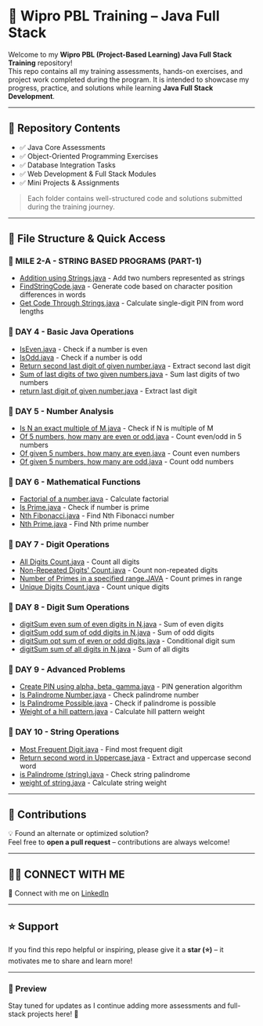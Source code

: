 # 🚀 Wipro PBL Training – Java Full Stack

Welcome to my **Wipro PBL (Project-Based Learning) Java Full Stack Training** repository!  
This repo contains all my training assessments, hands-on exercises, and project work completed during the program. It is intended to showcase my progress, practice, and solutions while learning **Java Full Stack Development**.

---

## 📂 Repository Contents
- ✅ Java Core Assessments  
- ✅ Object-Oriented Programming Exercises  
- ✅ Database Integration Tasks  
- ✅ Web Development & Full Stack Modules  
- ✅ Mini Projects & Assignments  

> Each folder contains well-structured code and solutions submitted during the training journey.

---

## 📁 File Structure & Quick Access

### 📅 MILE 2-A - STRING BASED PROGRAMS (PART-1)
- [Addition using Strings.java](LOGIC%20BUILDING%20HOUR%20PLAN%20FOR%20MILE2-A/STRING%20BASED%20PROGRAMS%20(PART-1)/Addition%20using%20Strings.java) - Add two numbers represented as strings
- [FindStringCode.java](LOGIC%20BUILDING%20HOUR%20PLAN%20FOR%20MILE2-A/STRING%20BASED%20PROGRAMS%20(PART-1)/FindStringCode.java) - Generate code based on character position differences in words
- [Get Code Through Strings.java](LOGIC%20BUILDING%20HOUR%20PLAN%20FOR%20MILE2-A/STRING%20BASED%20PROGRAMS%20(PART-1)/Get%20Code%20Through%20Strings.java) - Calculate single-digit PIN from word lengths

### 📅 DAY 4 - Basic Java Operations
- [IsEven.java](LOGIC%20BUILDING%20HOUR%20PLAN-M1/DAY%204/IsEven.java) - Check if a number is even
- [IsOdd.java](LOGIC%20BUILDING%20HOUR%20PLAN-M1/DAY%204/IsOdd.java) - Check if a number is odd
- [Return second last digit of given number.java](LOGIC%20BUILDING%20HOUR%20PLAN-M1/DAY%204/Return%20second%20last%20digit%20of%20given%20number.java) - Extract second last digit
- [Sum of last digits of two given numbers.java](LOGIC%20BUILDING%20HOUR%20PLAN-M1/DAY%204/Sum%20of%20last%20digits%20of%20two%20given%20numbers.java) - Sum last digits of two numbers
- [return last digit of given number.java](LOGIC%20BUILDING%20HOUR%20PLAN-M1/DAY%204/return%20last%20digit%20of%20given%20number.java) - Extract last digit

### 📅 DAY 5 - Number Analysis
- [Is N an exact multiple of M.java](LOGIC%20BUILDING%20HOUR%20PLAN-M1/DAY%205/Is%20N%20an%20exact%20multiple%20of%20M.java) - Check if N is multiple of M
- [Of 5 numbers, how many are even or odd.java](LOGIC%20BUILDING%20HOUR%20PLAN-M1/DAY%205/Of%205%20numbers,%20how%20many%20are%20even%20or%20odd.java) - Count even/odd in 5 numbers
- [Of given 5 numbers, how many are even.java](LOGIC%20BUILDING%20HOUR%20PLAN-M1/DAY%205/Of%20given%205%20numbers,%20how%20many%20are%20even.java) - Count even numbers
- [Of given 5 numbers, how many are odd.java](LOGIC%20BUILDING%20HOUR%20PLAN-M1/DAY%205/Of%20given%205%20numbers,%20how%20many%20are%20odd.java) - Count odd numbers

### 📅 DAY 6 - Mathematical Functions
- [Factorial of a number.java](LOGIC%20BUILDING%20HOUR%20PLAN-M1/DAY6/Factorial%20of%20a%20number.java) - Calculate factorial
- [Is Prime.java](LOGIC%20BUILDING%20HOUR%20PLAN-M1/DAY6/Is%20Prime.java) - Check if number is prime
- [Nth Fibonacci.java](LOGIC%20BUILDING%20HOUR%20PLAN-M1/DAY6/Nth%20Fibonacci.java) - Find Nth Fibonacci number
- [Nth Prime.java](LOGIC%20BUILDING%20HOUR%20PLAN-M1/DAY6/Nth%20Prime.java) - Find Nth prime number

### 📅 DAY 7 - Digit Operations
- [All Digits Count.java](LOGIC%20BUILDING%20HOUR%20PLAN-M1/DAY%207/All%20Digits%20Count.java) - Count all digits
- [Non-Repeated Digits' Count.java](LOGIC%20BUILDING%20HOUR%20PLAN-M1/DAY%207/Non-Repeated%20Digits'%20Count.java) - Count non-repeated digits
- [Number of Primes in a specified range.JAVA](LOGIC%20BUILDING%20HOUR%20PLAN-M1/DAY%207/Number%20of%20Primes%20in%20a%20specified%20range.JAVA) - Count primes in range
- [Unique Digits Count.java](LOGIC%20BUILDING%20HOUR%20PLAN-M1/DAY%207/Unique%20Digits%20Count.java) - Count unique digits

### 📅 DAY 8 - Digit Sum Operations
- [digitSum even sum of even digits in N.java](LOGIC%20BUILDING%20HOUR%20PLAN-M1/DAY%208/digitSum%20even%20sum%20of%20even%20digits%20in%20N.java) - Sum of even digits
- [digitSum odd sum of odd digits in N.java](LOGIC%20BUILDING%20HOUR%20PLAN-M1/DAY%208/digitSum%20odd%20sum%20of%20odd%20digits%20in%20N.java) - Sum of odd digits
- [digitSum opt sum of even or odd digits.java](LOGIC%20BUILDING%20HOUR%20PLAN-M1/DAY%208/digitSum%20opt%20sum%20of%20even%20or%20odd%20digits.java) - Conditional digit sum
- [digitSum sum of all digits in N.java](LOGIC%20BUILDING%20HOUR%20PLAN-M1/DAY%208/digitSum%20sum%20of%20all%20digits%20in%20N.java) - Sum of all digits

### 📅 DAY 9 - Advanced Problems
- [Create PIN using alpha, beta, gamma.java](LOGIC%20BUILDING%20HOUR%20PLAN-M1/DAY%209/Create%20PIN%20using%20alpha,%20beta,%20gamma.java) - PIN generation algorithm
- [Is Palindrome Number.java](LOGIC%20BUILDING%20HOUR%20PLAN-M1/DAY%209/Is%20Palindrome%20Number.java) - Check palindrome number
- [Is Palindrome Possible.java](LOGIC%20BUILDING%20HOUR%20PLAN-M1/DAY%209/Is%20Palindrome%20Possible.java) - Check if palindrome is possible
- [Weight of a hill pattern.java](LOGIC%20BUILDING%20HOUR%20PLAN-M1/DAY%209/Weight%20of%20a%20hill%20pattern.java) - Calculate hill pattern weight

### 📅 DAY 10 - String Operations
- [Most Frequent Digit.java](LOGIC%20BUILDING%20HOUR%20PLAN-M1/DAY%2010/Most%20Frequent%20Digit.java) - Find most frequent digit
- [Return second word in Uppercase.java](LOGIC%20BUILDING%20HOUR%20PLAN-M1/DAY%2010/Return%20second%20word%20in%20Uppercase.java) - Extract and uppercase second word
- [is Palindrome (string).java](LOGIC%20BUILDING%20HOUR%20PLAN-M1/DAY%2010/is%20Palindrome%20(string).java) - Check string palindrome
- [weight of string.java](LOGIC%20BUILDING%20HOUR%20PLAN-M1/DAY%2010/weight%20of%20string.java) - Calculate string weight

---

## 🔄 Contributions
💡 Found an alternate or optimized solution?  
Feel free to **open a pull request** – contributions are always welcome!  

---

## 👨‍💻 CONNECT WITH ME 

📌 Connect with me on [LinkedIn](https://www.linkedin.com/in/manideep-reddy-eevuri-661659268/)  

---

## ⭐ Support
If you find this repo helpful or inspiring, please give it a **star (⭐)** – it motivates me to share and learn more!  

---

### 📸 Preview
Stay tuned for updates as I continue adding more assessments and full-stack projects here! 🚀
